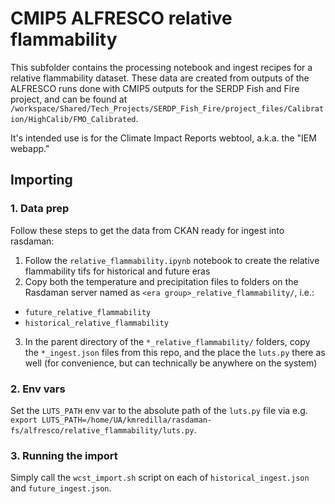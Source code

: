 # CMIP5 ALFRESCO relative flammability

This subfolder contains the processing notebook and ingest recipes for a relative flammability dataset. These data are created from outputs of the ALFRESCO runs done with CMIP5 outputs for the SERDP Fish and Fire project, and can be found at `/workspace/Shared/Tech_Projects/SERDP_Fish_Fire/project_files/Calibration/HighCalib/FMO_Calibrated`.

It's intended use is for the Climate Impact Reports webtool, a.k.a. the "IEM webapp."

## Importing

### 1. Data prep

Follow these steps to get the data from CKAN ready for ingest into rasdaman:

1. Follow the `relative_flammability.ipynb` notebook to create the relative flammability tifs for historical and future eras  
2. Copy both the temperature and precipitation files to folders on the Rasdaman server named as `<era group>_relative_flammability/`, i.e.:  
- `future_relative_flammability`  
- `historical_relative_flammability`  
3. In the parent directory of the `*_relative_flammability/` folders, copy the `*_ingest.json` files from this repo, and the place the `luts.py` there as well (for convenience, but can technically be anywhere on the system)  

### 2. Env vars

Set the `LUTS_PATH` env var to the absolute path of the `luts.py` file via e.g. `export LUTS_PATH=/home/UA/kmredilla/rasdaman-fs/alfresco/relative_flammability/luts.py`.

### 3. Running the import

Simply call the `wcst_import.sh` script on each of `historical_ingest.json` and `future_ingest.json`.
